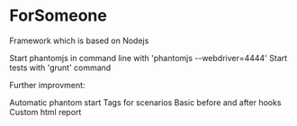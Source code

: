 ForSomeone
==========

Framework which is based on Nodejs

Start phantomjs in command line with 'phantomjs --webdriver=4444'
Start tests with 'grunt' command

Further improvment:

  Automatic phantom start
  Tags for scenarios
  Basic before and after hooks
  Custom html report

